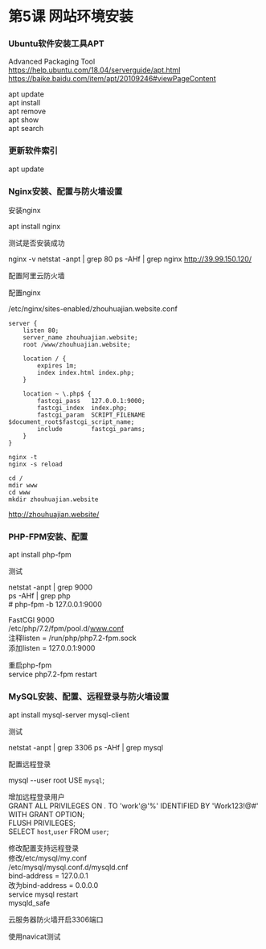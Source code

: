 # 第5课 网站环境安装

### Ubuntu软件安装工具APT

Advanced Packaging Tool  
https://help.ubuntu.com/18.04/serverguide/apt.html  
https://baike.baidu.com/item/apt/20109246#viewPageContent
    
apt update  
apt install  
apt remove  
apt show  
apt search  

### 更新软件索引

apt update
    
### Nginx安装、配置与防火墙设置

安装nginx

apt install nginx
    
测试是否安装成功
    
nginx -v
netstat -anpt | grep 80
ps -AHf | grep nginx 
http://39.99.150.120/
    
配置阿里云防火墙
    
配置nginx
    
/etc/nginx/sites-enabled/zhouhuajian.website.conf
 
```
server {
    listen 80;
    server_name zhouhuajian.website;
    root /www/zhouhuajian.website;

    location / {
        expires 1m;
        index index.html index.php;
    }

    location ~ \.php$ {
        fastcgi_pass   127.0.0.1:9000;
        fastcgi_index  index.php;
        fastcgi_param  SCRIPT_FILENAME  $document_root$fastcgi_script_name;
        include        fastcgi_params;
    }
}

nginx -t 
nginx -s reload

cd / 
mdir www 
cd www 
mkdir zhouhuajian.website
```   

http://zhouhuajian.website/

### PHP-FPM安装、配置

apt install php-fpm
    
测试
    
netstat -anpt | grep 9000  
ps -AHf | grep php  
\# php-fpm -b 127.0.0.1:9000
    
FastCGI 9000  
/etc/php/7.2/fpm/pool.d/www.conf  
注释listen = /run/php/php7.2-fpm.sock  
添加listen = 127.0.0.1:9000
    
重启php-fpm  
service php7.2-fpm restart
    
### MySQL安装、配置、远程登录与防火墙设置 

apt install mysql-server mysql-client
    
测试
    
netstat -anpt | grep 3306
ps -AHf | grep mysql
    
配置远程登录

mysql --user root
USE `mysql`;
    
增加远程登录用户  
GRANT ALL PRIVILEGES ON *.* TO 'work'@'%' IDENTIFIED BY 'Work123!@#' WITH GRANT OPTION;  
FLUSH PRIVILEGES;  
SELECT `host`,`user` FROM `user`;
    
修改配置支持远程登录  
修改/etc/mysql/my.conf  
/etc/mysql/mysql.conf.d/mysqld.cnf  
bind-address = 127.0.0.1  
改为bind-address = 0.0.0.0  
service mysql restart  
mysqld_safe
    
云服务器防火墙开启3306端口
   
使用navicat测试

    
